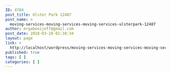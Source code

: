 ```yaml
---
ID: 4784
post_title: Ulster Park 12487
post_name: >
  moving-services-moving-services-moving-services-ulsterpark-12487
author: mrgabonijeff@gmail.com
post_date: 2018-03-28 01:38:34
layout: page
link: >
  http://localhost/wordpress/moving-services-moving-services-moving-services-ulsterpark-12487/
published: true
tags: [ ]
categories: [ ]
---
```

